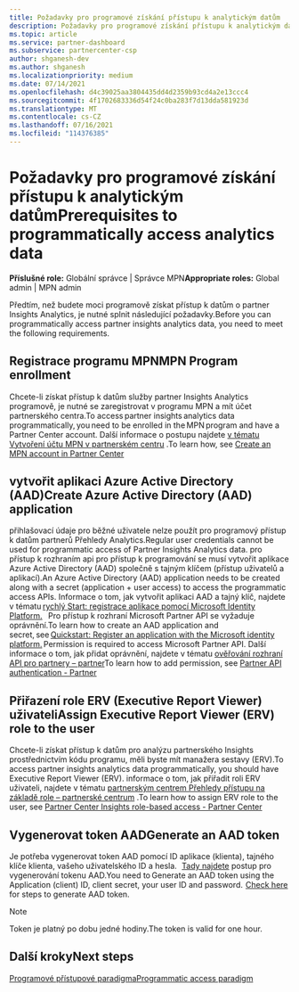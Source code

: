 ```yaml
---
title: Požadavky pro programové získání přístupu k analytickým datům
description: Požadavky pro programové získání přístupu k analytickým datům
ms.topic: article
ms.service: partner-dashboard
ms.subservice: partnercenter-csp
author: shganesh-dev
ms.author: shganesh
ms.localizationpriority: medium
ms.date: 07/14/2021
ms.openlocfilehash: d4c39025aa3804435dd4d2359b93cd4a2e13ccc4
ms.sourcegitcommit: 4f1702683336d54f24c0ba283f7d13dda581923d
ms.translationtype: MT
ms.contentlocale: cs-CZ
ms.lasthandoff: 07/16/2021
ms.locfileid: "114376385"
---
```

# <a name="prerequisites-to-programmatically-access-analytics-data"></a><span data-ttu-id="07eea-103">Požadavky pro programové získání přístupu k analytickým datům</span><span class="sxs-lookup"><span data-stu-id="07eea-103">Prerequisites to programmatically access analytics data</span></span>

<span data-ttu-id="07eea-104">**Příslušné role:** Globální správce | Správce MPN</span><span class="sxs-lookup"><span data-stu-id="07eea-104">**Appropriate roles:** Global admin | MPN admin</span></span>

<span data-ttu-id="07eea-105">Předtím, než budete moci programově získat přístup k datům o partner Insights Analytics, je nutné splnit následující požadavky.</span><span class="sxs-lookup"><span data-stu-id="07eea-105">Before you can programmatically access partner insights analytics data, you need to meet the following requirements.</span></span>

## <a name="mpn-program-enrollment"></a><span data-ttu-id="07eea-106">Registrace programu MPN</span><span class="sxs-lookup"><span data-stu-id="07eea-106">MPN Program enrollment</span></span>

<span data-ttu-id="07eea-107">Chcete-li získat přístup k datům služby partner Insights Analytics programově, je nutné se zaregistrovat v programu MPN a mít účet partnerského centra.</span><span class="sxs-lookup"><span data-stu-id="07eea-107">To access partner insights analytics data programmatically, you need to be enrolled in the MPN program and have a Partner Center account.</span></span> <span data-ttu-id="07eea-108">Další informace o postupu najdete [v tématu Vytvoření účtu MPN v partnerském centru](mpn-create-a-partner-center-account.md) .</span><span class="sxs-lookup"><span data-stu-id="07eea-108">To learn how, see [Create an MPN account in Partner Center](mpn-create-a-partner-center-account.md)</span></span>

## <a name="create-azure-active-directory-aad-application"></a><span data-ttu-id="07eea-109">vytvořit aplikaci Azure Active Directory (AAD)</span><span class="sxs-lookup"><span data-stu-id="07eea-109">Create Azure Active Directory (AAD) application</span></span>

<span data-ttu-id="07eea-110">přihlašovací údaje pro běžné uživatele nelze použít pro programový přístup k datům partnerů Přehledy Analytics.</span><span class="sxs-lookup"><span data-stu-id="07eea-110">Regular user credentials cannot be used for programmatic access of Partner Insights Analytics data.</span></span> <span data-ttu-id="07eea-111">pro přístup k rozhraním api pro přístup k programování se musí vytvořit aplikace Azure Active Directory (AAD) společně s tajným klíčem (přístup uživatelů a aplikací).</span><span class="sxs-lookup"><span data-stu-id="07eea-111">An Azure Active Directory (AAD) application needs to be created along with a secret (application + user access) to access the programmatic access APIs.</span></span> <span data-ttu-id="07eea-112">Informace o tom, jak vytvořit aplikaci AAD a tajný klíč, najdete v tématu [rychlý Start: registrace aplikace pomocí Microsoft Identity Platform.](/azure/active-directory/develop/quickstart-register-app)   Pro přístup k rozhraní Microsoft Partner API se vyžaduje oprávnění.</span><span class="sxs-lookup"><span data-stu-id="07eea-112">To learn how to create an AAD application and secret, see [Quickstart: Register an application with the Microsoft identity platform.](/azure/active-directory/develop/quickstart-register-app) Permission is required to access Microsoft Partner API.</span></span> <span data-ttu-id="07eea-113">Další informace o tom, jak přidat oprávnění, najdete v tématu [ověřování rozhraní API pro partnery – partner](/partner/develop/api-authentication#application-and-user-access)</span><span class="sxs-lookup"><span data-stu-id="07eea-113">To learn how to add permission, see [Partner API authentication - Partner](/partner/develop/api-authentication#application-and-user-access)</span></span>

## <a name="assign-executive-report-viewer-erv-role-to-the-user"></a><span data-ttu-id="07eea-114">Přiřazení role ERV (Executive Report Viewer) uživateli</span><span class="sxs-lookup"><span data-stu-id="07eea-114">Assign Executive Report Viewer (ERV) role to the user</span></span>

<span data-ttu-id="07eea-115">Chcete-li získat přístup k datům pro analýzu partnerského Insights prostřednictvím kódu programu, měli byste mít manažera sestavy (ERV).</span><span class="sxs-lookup"><span data-stu-id="07eea-115">To access partner insights analytics data programmatically, you should have Executive Report Viewer (ERV).</span></span> <span data-ttu-id="07eea-116">informace o tom, jak přiřadit roli ERV uživateli, najdete v tématu [partnerským centrem Přehledy přístupu na základě role – partnerské centrum](insights-roles.md) .</span><span class="sxs-lookup"><span data-stu-id="07eea-116">To learn how to assign ERV role to the user, see [Partner Center Insights role-based access - Partner Center](insights-roles.md)</span></span>

## <a name="generate-an-aad-token"></a><span data-ttu-id="07eea-117">Vygenerovat token AAD</span><span class="sxs-lookup"><span data-stu-id="07eea-117">Generate an AAD token</span></span>

<span data-ttu-id="07eea-118">Je potřeba vygenerovat token AAD pomocí ID aplikace (klienta), tajného klíče klienta, vašeho uživatelského ID a hesla.   [Tady najdete](insights-programmatic-first-api-call.md#token-generation) postup pro vygenerování tokenu AAD.</span><span class="sxs-lookup"><span data-stu-id="07eea-118">You need to Generate an AAD token using the Application (client) ID, client secret, your user ID and password.  [Check here](insights-programmatic-first-api-call.md#token-generation) for steps to generate AAD token.</span></span>

> [!Note]
> <span data-ttu-id="07eea-119">Token je platný po dobu jedné hodiny.</span><span class="sxs-lookup"><span data-stu-id="07eea-119">The token is valid for one hour.</span></span>

## <a name="next-steps"></a><span data-ttu-id="07eea-120">Další kroky</span><span class="sxs-lookup"><span data-stu-id="07eea-120">Next steps</span></span>
[<span data-ttu-id="07eea-121">Programové přístupové paradigma</span><span class="sxs-lookup"><span data-stu-id="07eea-121">Programmatic access paradigm</span></span>](insights-programmatic-access-paradigm.md)